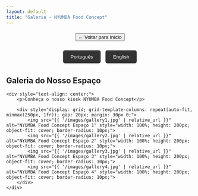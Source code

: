 ```yaml
---
layout: default
title: "Galeria - NYUMBA Food Concept"
---
```


<div style="text-align: center; margin: 20px 0;">
    <button onclick="location.href='{{ site.baseurl }}/'">← Voltar para Início</button>
</div>

<div style="text-align: center; margin: 20px 0;">
    <button onclick="switchGalleryLanguage('pt')" style="padding: 10px 20px; margin: 5px; background: #333; color: white; border: none; border-radius: 5px;">Português</button>
    <button onclick="switchGalleryLanguage('en')" style="padding: 10px 20px; margin: 5px; background: #333; color: white; border: none; border-radius: 5px;">English</button>
</div>

<div id="gallery-pt">
    <h2>Galeria do Nosso Espaço</h2>
    
    <div style="text-align: center;">
        <p>Conheça o nosso kiosk NYUMBA Food Concept</p>
        
        <div style="display: grid; grid-template-columns: repeat(auto-fit, minmax(250px, 1fr)); gap: 20px; margin: 30px 0;">
            <img src="{{ '/images/gallery1.jpg' | relative_url }}" alt="NYUMBA Food Concept Espaço 1" style="width: 100%; height: 200px; object-fit: cover; border-radius: 10px;">
            <img src="{{ '/images/gallery2.jpg' | relative_url }}" alt="NYUMBA Food Concept Espaço 2" style="width: 100%; height: 200px; object-fit: cover; border-radius: 10px;">
            <img src="{{ '/images/gallery3.jpg' | relative_url }}" alt="NYUMBA Food Concept Espaço 3" style="width: 100%; height: 200px; object-fit: cover; border-radius: 10px;">
            <img src="{{ '/images/gallery4.jpg' | relative_url }}" alt="NYUMBA Food Concept Espaço 4" style="width: 100%; height: 200px; object-fit: cover; border-radius: 10px;">
        </div>
    </div>
</div>

<div id="gallery-en" style="display: none;">
    <h2>Our Space Gallery</h2>
    
    <div style="text-align: center;">
        <p>Discover our NYUMBA Food Concept kiosk</p>
        
        <div style="display: grid; grid-template-columns: repeat(auto-fit, minmax(250px, 1fr)); gap: 20px; margin: 30px 0;">
            <img src="{{ '/images/gallery1.jpg' | relative_url }}" alt="NYUMBA Food Concept Space 1" style="width: 100%; height: 200px; object-fit: cover; border-radius: 10px;">
            <img src="{{ '/images/gallery2.jpg' | relative_url }}" alt="NYUMBA Food Concept Space 2" style="width: 100%; height: 200px; object-fit: cover; border-radius: 10px;">
            <img src="{{ '/images/gallery3.jpg' | relative_url }}" alt="NYUMBA Food Concept Space 3" style="width: 100%; height: 200px; object-fit: cover; border-radius: 10px;">
            <img src="{{ '/images/gallery4.jpg' | relative_url }}" alt="NYUMBA Food Concept Space 4" style="width: 100%; height: 200px; object-fit: cover; border-radius: 10px;">
        </div>
    </div>
</div>

<script>
function switchGalleryLanguage(lang) {
    if (lang === 'pt') {
        document.getElementById('gallery-pt').style.display = 'block';
        document.getElementById('gallery-en').style.display = 'none';
    } else {
        document.getElementById('gallery-pt').style.display = 'none';
        document.getElementById('gallery-en').style.display = 'block';
    }
}

// Initialize Portuguese as default
switchGalleryLanguage('pt');
</script>